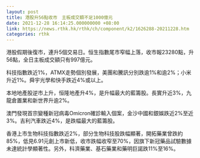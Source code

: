 ```yaml
---
layout: post
title: 港股升56點收市　主板成交額不足1000億元
date: 2021-12-28 16:14:25.000000000 +08:00
link: https://news.rthk.hk/rthk/ch/component/k2/1626288-20211228.htm
categories: rthk
---
```


港股假期後復市，連升5個交易日。恒生指數尾市窄幅上落，收市報23280點，升56點，全日主板成交額只有997億元。

科技指數跌近1%，ATMX走勢個別發展，美團和騰訊分別跌逾1%和逾2%；小米升近1%。舜宇光學和快手跌近4%或以上。

本地地產股逆市上升，恒隆地產升4%，是升幅最大的藍籌股。長實升近3%，九龍倉置業和新世界升逾2%。

澳門發現首宗變種新冠病毒Omicron確診輸入個案，金沙中國和銀娛跌近2%至近3%。吉利汽車跌近4%，是跌幅最大的藍籌股。

香港上市生物科技指數跌近2%，部分生物科技股跌幅顯著，開拓藥業曾跌約85%，低見6.91元創上市新低，收市跌幅收窄至70%，因旗下新冠藥品試驗數據未達統計學顯著性。另外，科濟藥業、基石藥業和藥明巨諾跌11%至16%。
